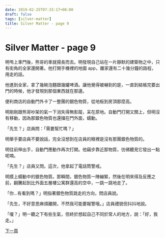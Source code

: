 ```yaml
---
date: 2019-02-25T07:33:17+08:00
draft: false
tags: [silver-matter]
title: Silver Matter - page 9
---
```


# Silver Matter - page 9

明甩上車門後，熊哥的車就揚長而去。明發現自己站在一片靜默的建築物之中，只有街角的全家還開著。他打開手機裡的地圖 app，離家還有二十幾分鐘的路程，用走的話。

他進到全家，拿了幾碗泡麵跟幾罐啤酒。讓他覺得被嚇到的是，一直到結帳完要出門的時候，他才發現到那個東西就在那邊。

便利商店的自動門外卡了一整團的銀色物質，從地板到房頂那麼高。

明剛剛跟熊哥吵架的氣一下消失得無影蹤，呆在原地。自動門打開又關上，但明沒有移動，因為那銀色物質也還擋在門外面，蠕動。

「先生？」店員問：「需要幫忙嗎？」

明舉手要店員不要說話，完全沒想到在店員的眼裡是沒有那團銀色物質的。

明往前伸出手，自動門應動作再次打開。他竊步靠近那物質，彷彿聽見它發出一點呢喃。

「先生？」店員又問。這次，他拿起了電話筒警戒。

明摸上蠕動中的銀色物質。那瞬間，銀色物質一陣繃緊，然後在明來得及反應之前，翻騰起到比外面五層樓公寓群還高的空中，一跳一跳地走了。

「你...有看到嗎？」明指著銀色物質跳走的方向，問店員說。

「先生，不好意思麻煩離開，不然我可能要報警哦。」店員禮貌但抖抖地說。

「嗄？」明一聽之下有些生氣，但終於想起自己不同於常人的地方，說：「好，我走。」

[下一頁][1]

[1]:	/short-stories/silver-matter_page-10.md